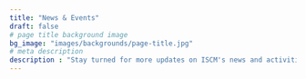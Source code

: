 ```yaml
---
title: "News & Events"
draft: false
# page title background image
bg_image: "images/backgrounds/page-title.jpg"
# meta description
description : "Stay turned for more updates on ISCM's news and activities. Our institute cordinally organizes webinars and workshops with private partners, local goverment, and international universities."
---
```

